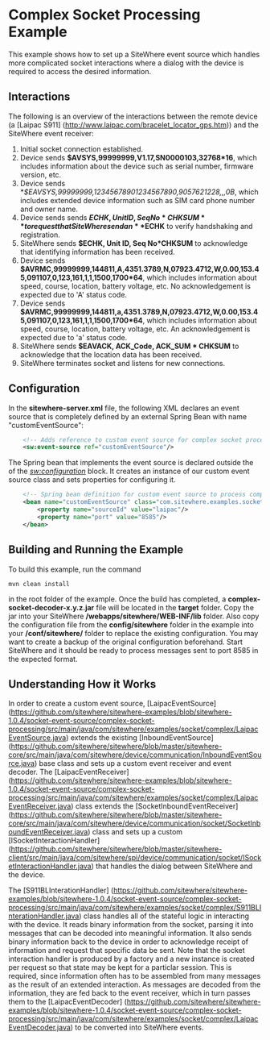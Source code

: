 Complex Socket Processing Example
=================================
This example shows how to set up a SiteWhere event source which handles
more complicated socket interactions where a dialog with the device is required to
access the desired information.

Interactions
------------
The following is an overview of the interactions between the remote device
(a [Laipac S911] (http://www.laipac.com/bracelet_locator_gps.htm)) and
the SiteWhere event receiver:

1. Initial socket connection established.
2. Device sends **$AVSYS,99999999,V1.17,SN0000103,32768*16**, which includes information
   about the device such as serial number, firmware version, etc.
3. Device sends **$EAVSYS,99999999,12345678901234567890,9057621228,,,*0B**, which includes
   extended device information such as SIM card phone number and owner name.
4. Device sends sends **$ECHK, Unit ID, Seq No*CHKSUM** to request that SiteWhere
   send an **$ECHK** to verify handshaking and registration.
5. SiteWhere sends **$ECHK, Unit ID, Seq No*CHKSUM** to acknowledge that identifying
   information has been received.
6. Device sends **$AVRMC,99999999,144811,A,4351.3789,N,07923.4712,W,0.00,153.45,091107,0,123,161,1,1,1500,1700*64**, 
   which includes information about speed, course, location, battery voltage, etc. No acknowledgement is
   expected due to 'A' status code.
7. Device sends **$AVRMC,99999999,144811,a,4351.3789,N,07923.4712,W,0.00,153.45,091107,0,123,161,1,1,1500,1700*64**, 
   which includes information about speed, course, location, battery voltage, etc. An acknowledgement is
   expected due to 'a' status code.
8. SiteWhere sends **$EAVACK, ACK_Code, ACK_SUM * CHKSUM** to acknowledge that the location
   data has been received.
9. SiteWhere terminates socket and listens for new connections.

Configuration
-------------
In the **sitewhere-server.xml** file, the following XML declares an event source
that is completely defined by an external Spring Bean with name "customEventSource":

```XML
	<!-- Adds reference to custom event source for complex socket processing -->
	<sw:event-source ref="customEventSource"/>
```

The Spring bean that implements the event source is declared outside the of the
*<sw:configuration>* block. It creates an instance of our custom event source class
and sets properties for configuring it.

```XML
	<!-- Spring bean definition for custom event source to process complex socket input -->
	<bean name="customEventSource" class="com.sitewhere.examples.socket.complex.LaipacEventSource">
		<property name="sourceId" value="laipac"/>
		<property name="port" value="8585"/>
	</bean>
```

Building and Running the Example
--------------------------------
To build this example, run the command

	mvn clean install
	
in the root folder of the example. Once the build has completed, a **complex-socket-decoder-x.y.z.jar** file
will be located in the **target** folder. Copy the jar into your SiteWhere **/webapps/sitewhere/WEB-INF/lib**
folder. Also copy the configuration file from the **config/sitewhere** folder in the example into
your **/conf/sitewhere/** folder to replace the existing configuration. You may want to create a backup
of the original configuration beforehand. Start SiteWhere and it should be ready to process messages
sent to port 8585 in the expected format.

Understanding How it Works
--------------------------
In order to create a custom event source, [LaipacEventSource] (https://github.com/sitewhere/sitewhere-examples/blob/sitewhere-1.0.4/socket-event-source/complex-socket-processing/src/main/java/com/sitewhere/examples/socket/complex/LaipacEventSource.java) extends the existing [InboundEventSource] (https://github.com/sitewhere/sitewhere/blob/master/sitewhere-core/src/main/java/com/sitewhere/device/communication/InboundEventSource.java)
base class and sets up a custom event receiver and event decoder. The
[LaipacEventReceiver] (https://github.com/sitewhere/sitewhere-examples/blob/sitewhere-1.0.4/socket-event-source/complex-socket-processing/src/main/java/com/sitewhere/examples/socket/complex/LaipacEventReceiver.java) class extends the 
[SocketInboundEventReceiver] (https://github.com/sitewhere/sitewhere/blob/master/sitewhere-core/src/main/java/com/sitewhere/device/communication/socket/SocketInboundEventReceiver.java) class and sets up a custom
[ISocketInteractionHandler] (https://github.com/sitewhere/sitewhere/blob/master/sitewhere-client/src/main/java/com/sitewhere/spi/device/communication/socket/ISocketInteractionHandler.java) that handles the dialog between SiteWhere and the device.

The [S911BLInterationHandler] (https://github.com/sitewhere/sitewhere-examples/blob/sitewhere-1.0.4/socket-event-source/complex-socket-processing/src/main/java/com/sitewhere/examples/socket/complex/S911BLInterationHandler.java) class 
handles all of the stateful logic in interacting with the device. It reads binary information from the socket, parsing
it into messages that can be decoded into meaningful information. It also sends binary information back to the device
in order to acknowledge receipt of information and request that specific data be sent. Note that the socket interaction
handler is produced by a factory and a new instance is created per request so that state may be kept for a particlar
session. This is required, since information often has to be assembled from many messages as the result of an extended
interaction. As messages are decoded from the information, they are fed back to the event receiver, which in turn
passes them to the 
[LaipacEventDecoder] (https://github.com/sitewhere/sitewhere-examples/blob/sitewhere-1.0.4/socket-event-source/complex-socket-processing/src/main/java/com/sitewhere/examples/socket/complex/LaipacEventDecoder.java) to be converted into SiteWhere events.

